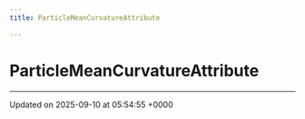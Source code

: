 ```yaml
---
title: ParticleMeanCurvatureAttribute

---
```


# ParticleMeanCurvatureAttribute





-------------------------------

Updated on 2025-09-10 at 05:54:55 +0000